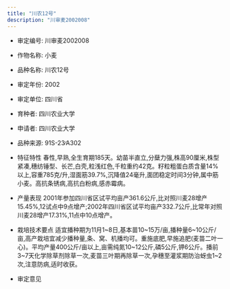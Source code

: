 ```yaml
---
title: "川农12号"
description: "川审麦2002008"
---
```

* 审定编号:  川审麦2002008

*  作物名称:  小麦

*  品种名称:  川农12号

*  审定年份:  2002

*  审定单位:  四川省

* 育种者:  四川农业大学

*  申请者:  四川农业大学

*  品种来源:  91S-23∕A302

*  特征特性
春性,早熟,全生育期185天。幼苗半直立,分蘖力强,株高90厘米,株型紧凑,穗纺锤型、长芒,白壳,粒浅红色,千粒重约42克。籽粒粗蛋白质含量14%以上,容重785克/升,湿面筋39.7%,沉降值24毫升,面团稳定时间3分钟,属中筋小麦。高抗条锈病,高抗白粉病,感赤霉病。

*  产量表现
2001年参加四川省区试平均亩产361.6公斤,比对照川麦28增产15.45%,12试点中9点增产;2002年四川省区试平均亩产332.7公斤,比常年对照川麦28增产17.31%,11点中10点增产。

*  栽培技术要点
适宜播种期为11月1~8日,基本苗10~15万/亩,播种量6~10公斤/亩,高产栽培宜减少播种量,条、窝、机播均可。重施底肥,早施追肥(麦苗二叶一心)。平均产量400公斤/亩以上,亩需纯氮10~12公斤,磷5公斤,钾6公斤。播前3~7天化学除草剂除草一次,麦苗三叶期再除草一次,孕穗至灌浆期防治蚜虫1~2次,注意防病,适时收获。

*  审定意见

